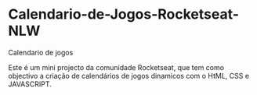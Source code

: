 # Calendario-de-Jogos-Rocketseat-NLW
Calendario de jogos

Este é um mini projecto da comunidade Rocketseat, que tem como objectivo a criação de calendários de jogos dinamicos com o HtML, CSS e JAVASCRIPT.
